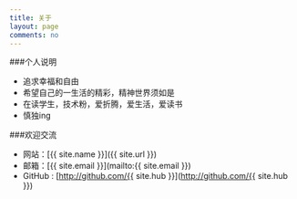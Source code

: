 ```yaml
---
title: 关于
layout: page
comments: no
---
```


###个人说明

* 追求幸福和自由
* 希望自己的一生活的精彩，精神世界须如是
* 在读学生，技术粉，爱折腾，爱生活，爱读书
* 慎独ing
 

###欢迎交流

* 网站：[{{ site.name }}]({{ site.url }})
* 邮箱：[{{ site.email }}](mailto:{{ site.email }})
* GitHub : [http://github.com/{{ site.hub }}](http://github.com/{{ site.hub }})


